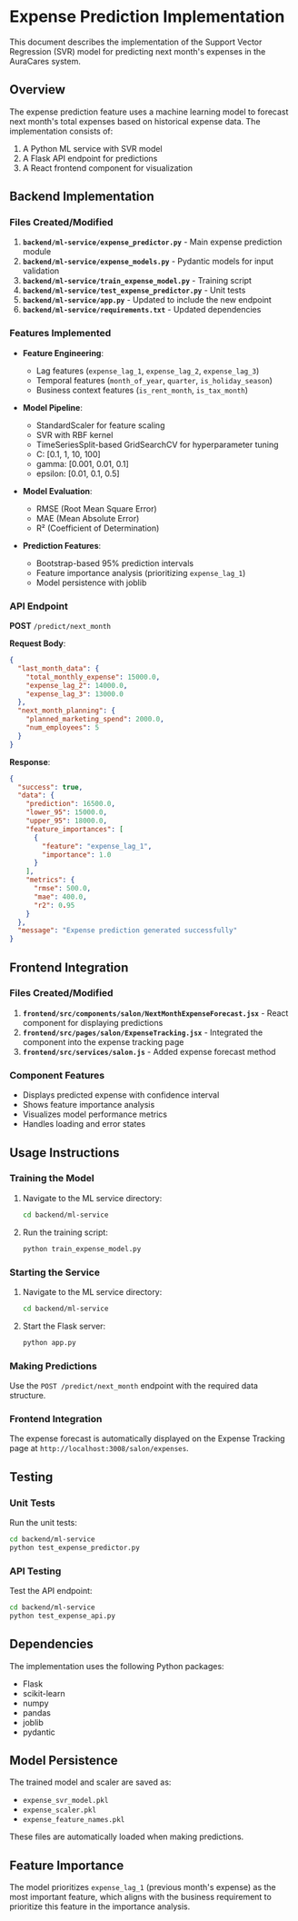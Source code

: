 # Expense Prediction Implementation

This document describes the implementation of the Support Vector Regression (SVR) model for predicting next month's expenses in the AuraCares system.

## Overview

The expense prediction feature uses a machine learning model to forecast next month's total expenses based on historical expense data. The implementation consists of:

1. A Python ML service with SVR model
2. A Flask API endpoint for predictions
3. A React frontend component for visualization

## Backend Implementation

### Files Created/Modified

1. **`backend/ml-service/expense_predictor.py`** - Main expense prediction module
2. **`backend/ml-service/expense_models.py`** - Pydantic models for input validation
3. **`backend/ml-service/train_expense_model.py`** - Training script
4. **`backend/ml-service/test_expense_predictor.py`** - Unit tests
5. **`backend/ml-service/app.py`** - Updated to include the new endpoint
6. **`backend/ml-service/requirements.txt`** - Updated dependencies

### Features Implemented

- **Feature Engineering**:
  - Lag features (`expense_lag_1`, `expense_lag_2`, `expense_lag_3`)
  - Temporal features (`month_of_year`, `quarter`, `is_holiday_season`)
  - Business context features (`is_rent_month`, `is_tax_month`)

- **Model Pipeline**:
  - StandardScaler for feature scaling
  - SVR with RBF kernel
  - TimeSeriesSplit-based GridSearchCV for hyperparameter tuning
  - C: [0.1, 1, 10, 100]
  - gamma: [0.001, 0.01, 0.1]
  - epsilon: [0.01, 0.1, 0.5]

- **Model Evaluation**:
  - RMSE (Root Mean Square Error)
  - MAE (Mean Absolute Error)
  - R² (Coefficient of Determination)

- **Prediction Features**:
  - Bootstrap-based 95% prediction intervals
  - Feature importance analysis (prioritizing `expense_lag_1`)
  - Model persistence with joblib

### API Endpoint

**POST** `/predict/next_month`

**Request Body**:
```json
{
  "last_month_data": {
    "total_monthly_expense": 15000.0,
    "expense_lag_2": 14000.0,
    "expense_lag_3": 13000.0
  },
  "next_month_planning": {
    "planned_marketing_spend": 2000.0,
    "num_employees": 5
  }
}
```

**Response**:
```json
{
  "success": true,
  "data": {
    "prediction": 16500.0,
    "lower_95": 15000.0,
    "upper_95": 18000.0,
    "feature_importances": [
      {
        "feature": "expense_lag_1",
        "importance": 1.0
      }
    ],
    "metrics": {
      "rmse": 500.0,
      "mae": 400.0,
      "r2": 0.95
    }
  },
  "message": "Expense prediction generated successfully"
}
```

## Frontend Integration

### Files Created/Modified

1. **`frontend/src/components/salon/NextMonthExpenseForecast.jsx`** - React component for displaying predictions
2. **`frontend/src/pages/salon/ExpenseTracking.jsx`** - Integrated the component into the expense tracking page
3. **`frontend/src/services/salon.js`** - Added expense forecast method

### Component Features

- Displays predicted expense with confidence interval
- Shows feature importance analysis
- Visualizes model performance metrics
- Handles loading and error states

## Usage Instructions

### Training the Model

1. Navigate to the ML service directory:
   ```bash
   cd backend/ml-service
   ```

2. Run the training script:
   ```bash
   python train_expense_model.py
   ```

### Starting the Service

1. Navigate to the ML service directory:
   ```bash
   cd backend/ml-service
   ```

2. Start the Flask server:
   ```bash
   python app.py
   ```

### Making Predictions

Use the `POST /predict/next_month` endpoint with the required data structure.

### Frontend Integration

The expense forecast is automatically displayed on the Expense Tracking page at `http://localhost:3008/salon/expenses`.

## Testing

### Unit Tests

Run the unit tests:
```bash
cd backend/ml-service
python test_expense_predictor.py
```

### API Testing

Test the API endpoint:
```bash
cd backend/ml-service
python test_expense_api.py
```

## Dependencies

The implementation uses the following Python packages:
- Flask
- scikit-learn
- numpy
- pandas
- joblib
- pydantic

## Model Persistence

The trained model and scaler are saved as:
- `expense_svr_model.pkl`
- `expense_scaler.pkl`
- `expense_feature_names.pkl`

These files are automatically loaded when making predictions.

## Feature Importance

The model prioritizes `expense_lag_1` (previous month's expense) as the most important feature, which aligns with the business requirement to prioritize this feature in the importance analysis.